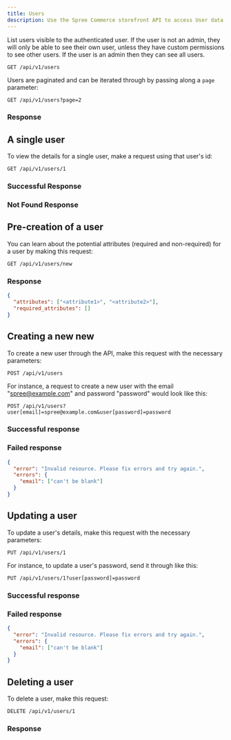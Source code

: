 ```yaml
---
title: Users
description: Use the Spree Commerce storefront API to access User data.
---
```


List users visible to the authenticated user. If the user is not an admin,
they will only be able to see their own user, unless they have custom
permissions to see other users. If the user is an admin then they can see all
users.

```text
GET /api/v1/users
```

Users are paginated and can be iterated through by passing along a `page`
parameter:

```text
GET /api/v1/users?page=2
```

### Response

<status code="200"></status>
<json sample="users"></json>

## A single user

To view the details for a single user, make a request using that user\'s
id:

```text
GET /api/v1/users/1
```

### Successful Response

<status code="200"></status>
<json sample="user"></json>

### Not Found Response

<alert type="not_found"></alert>

## Pre-creation of a user

You can learn about the potential attributes (required and non-required) for a
user by making this request:

```text
GET /api/v1/users/new
```

### Response

<status code="200"></status>
```json
{
  "attributes": ["<attribute1>", "<attribute2>"],
  "required_attributes": []
}
```

## Creating a new new

<alert type="admin_only" kind="danger"></alert>

To create a new user through the API, make this request with the necessary
parameters:

```text
POST /api/v1/users
```

For instance, a request to create a new user with the email
\"spree@example.com\" and password \"password\" would look like this:

```text
POST /api/v1/users?user[email]=spree@example.com&user[password]=password
```

### Successful response

<status code="201"></status>

### Failed response

<status code="422"></status>
```json
{
  "error": "Invalid resource. Please fix errors and try again.",
  "errors": {
    "email": ["can't be blank"]
  }
}
```

## Updating a user

<alert type="admin_only" kind="danger"></alert>

To update a user\'s details, make this request with the necessary parameters:

```text
PUT /api/v1/users/1
```

For instance, to update a user\'s password, send it through like this:

```text
PUT /api/v1/users/1?user[password]=password
```

### Successful response

<status code="201"></status>

### Failed response

<status code="422"></status>
```json
{
  "error": "Invalid resource. Please fix errors and try again.",
  "errors": {
    "email": ["can't be blank"]
  }
}
```

## Deleting a user

<alert type="admin_only" kind="danger"></alert>

To delete a user, make this request:

```text
DELETE /api/v1/users/1
```

### Response

<status code="204"></status>


